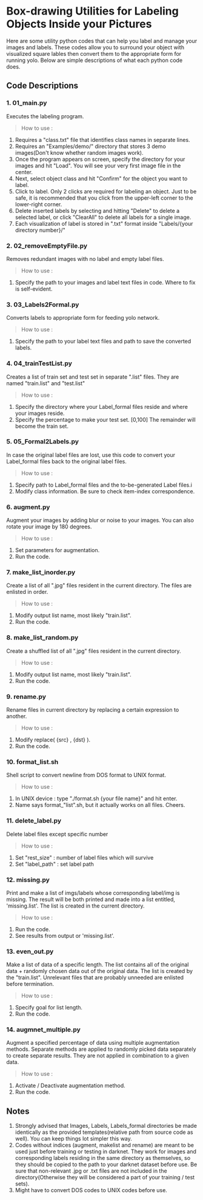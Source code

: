 # Box-drawing Utilities for Labeling Objects Inside your Pictures

Here are some utility python codes that can help you label and manage your images and labels. These codes allow you to surround your object with visualized square lables then convert them to the appropriate form for running yolo. Below are simple descriptions of what each python code does.

## Code Descriptions
### 1. 01_main.py
Executes the labeling program.
> How to use :
1. Requires a "class.txt" file that identifies class names in separate lines.
2. Requires an "Examples/demo/" directory that stores 3 demo images(Don't know whether random images work).
3. Once the program appears on screen, specify the directory for your images and hit "Load". You will see your very first image file in the center.
4. Next, select object class and hit "Confirm" for the object you want to label.
5. Click to label. Only 2 clicks are required for labeling an object. Just to be safe, it is recommended that you click from the upper-left corner to the lower-right corner.
6. Delete inserted labels by selecting and hitting "Delete" to delete a selected label, or click "ClearAll" to delete all labels for a single image.
7. Each visualization of label is stored in ".txt" format inside "Labels/{your directory number}/"

### 2. 02_removeEmptyFile.py
Removes redundant images with no label and empty label files.
> How to use :
1. Specify the path to your images and label text files in code. Where to fix is self-evident.

### 3. 03_Labels2Formal.py
Converts labels to appropriate form for feeding yolo network.
> How to use :
1. Specify the path to your label text files and path to save the converted labels.

### 4. 04_trainTestList.py
Creates a list of train set and test set in separate ".list" files. They are named "train.list" and "test.list"
> How to use :
1. Specify the directory where your Label_formal files reside and where your images reside.
2. Specify the percentage to make your test set. [0,100] The remainder will become the train set.

### 5. 05_Formal2Labels.py
In case the original label files are lost, use this code to convert your Label_formal files back to the original label files.
> How to use :
1. Specify path to Label_formal files and the to-be-generated Label files.i
2. Modify class information. Be sure to check item-index correspondence.

### 6. augment.py
Augment your images by adding blur or noise to your images. You can also rotate your image by 180 degrees.
> How to use :
1. Set parameters for augmentation.
2. Run the code.

### 7. make_list_inorder.py
Create a list of all ".jpg" files resident in the current directory. The files are enlisted in order.
> How to use :
1. Modify output list name, most likely "train.list".
2. Run the code.

### 8. make_list_random.py
Create a shuffled list of all ".jpg" files resident in the current directory.
> How to use :
1. Modify output list name, most likely "train.list".
2. Run the code.

### 9. rename.py
Rename files in current directory by replacing a certain expression to another.
> How to use :
1. Modify replace( {src} , {dst} ).
2. Run the code.

### 10. format_list.sh
Shell script to convert newline from DOS format to UNIX format.
> How to use :
1. In UNIX device : type "./format.sh {your file name}" and hit enter.
2. Name says format_"list".sh, but it actually works on all files. Cheers.

### 11. delete_label.py
Delete label files except specific number
> How to use :
1. Set "rest_size" : number of label files which will survive
2. Set "label_path" : set label path 

### 12. missing.py
Print and make a list of imgs/labels whose corresponding label/img is missing. The result will be both printed and made into a list entitled, 'missing.list'. The list is created in the current directory.
> How to use :
1. Run the code.
2. See results from output or 'missing.list'.

### 13. even_out.py
Make a list of data of a specific length. The list contains all of the original data + randomly chosen data out of the original data. The list is created by the "train.list". Unrelevant files that are probably unneeded are enlisted before termination. 
> How to use :
1. Specify goal for list length.
2. Run the code.

### 14. augmnet_multiple.py
Augment a specified percentage of data using multiple augmentation methods. Separate methods are applied to randomly picked data separately to create separate results. They are not applied in combination to a given data.
> How to use :
1. Activate / Deactivate augmentation method.
2. Run the code.

## Notes
1. Strongly advised that Images, Labels, Labels_formal directories be made identically as the provided templates(relative path from source code as well). You can keep things lot simpler this way.
2. Codes without indices (augment, makelist and rename) are meant to be used just before training or testing in darknet. They work for images and corresponding labels residing in the same directory as themselves, so they should be copied to the path to your darknet dataset before use. Be sure that non-relevant .jpg or .txt files are not included in the directory(Otherwise they will be considered a part of your training / test sets).
3. Might have to convert DOS codes to UNIX codes before use. 
